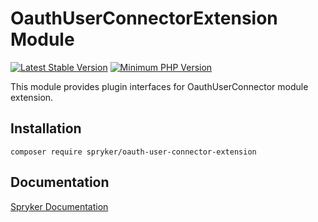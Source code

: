 # OauthUserConnectorExtension Module
[![Latest Stable Version](https://poser.pugx.org/spryker/oauth-user-connector-extension/v/stable.svg)](https://packagist.org/packages/spryker/oauth-user-connector-extension)
[![Minimum PHP Version](https://img.shields.io/badge/php-%3E%3D%208.1-8892BF.svg)](https://php.net/)

This module provides plugin interfaces for OauthUserConnector module extension.

## Installation

```
composer require spryker/oauth-user-connector-extension
```

## Documentation

[Spryker Documentation](https://docs.spryker.com)
